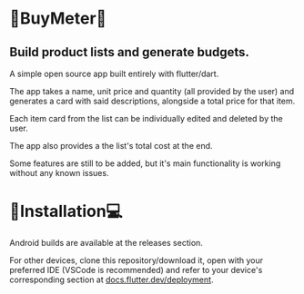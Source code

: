 <h1>🛒BuyMeter📃</h1>
<h2>Build product lists and generate budgets.</h2>

<p>A simple open source app built entirely with flutter/dart.</p>
<p>The app takes a name, unit price and quantity (all provided by the user) and generates a card with said descriptions, alongside a total price for that item.</p>
<p>Each item card from the list can be individually edited and deleted by the user.</p>
<p>The app also provides a the list's total cost at the end.</p>
<p>Some features are still to be added, but it's main functionality is working without any known issues.</p>

<h1>📱Installation💻</h1>
<p>Android builds are available at the releases section.</p>
<p>For other devices, clone this repository/download it, open with your preferred IDE (VSCode is recommended) and refer to your device's corresponding section at <a href="url">docs.flutter.dev/deployment</a>.</p>

